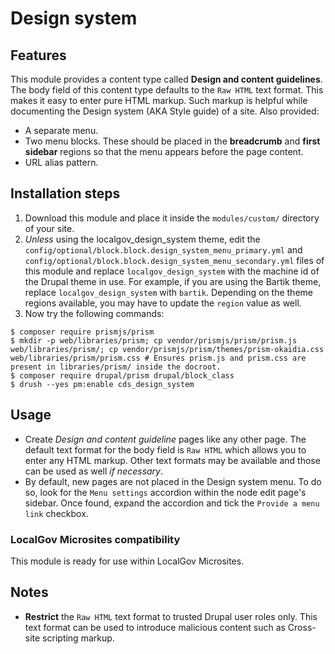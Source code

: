 # Design system

## Features
This module provides a content type called **Design and content guidelines**.  The body field of this content type defaults to the `Raw HTML` text format.  This makes it easy to enter pure HTML markup.  Such markup is helpful while documenting the Design system (AKA Style guide) of a site.  Also provided:
- A separate menu.
- Two menu blocks.  These should be placed in the **breadcrumb** and **first sidebar** regions so that the menu appears before the page content.
- URL alias pattern.

## Installation steps
1. Download this module and place it inside the `modules/custom/` directory of your site.
2. *Unless* using the localgov_design_system theme, edit the `config/optional/block.block.design_system_menu_primary.yml` and `config/optional/block.block.design_system_menu_secondary.yml` files of this module and replace `localgov_design_system` with the machine id of the Drupal theme in use.  For example, if you are using the Bartik theme, replace `localgov_design_system` with `bartik`.  Depending on the theme regions available, you may have to update the `region` value as well.
3. Now try the following commands:

  ```
  $ composer require prismjs/prism
  $ mkdir -p web/libraries/prism; cp vendor/prismjs/prism/prism.js web/libraries/prism/; cp vendor/prismjs/prism/themes/prism-okaidia.css web/libraries/prism/prism.css # Ensures prism.js and prism.css are present in libraries/prism/ inside the docroot.
  $ composer require drupal/prism drupal/block_class
  $ drush --yes pm:enable cds_design_system
  ```

## Usage
- Create *Design and content guideline* pages like any other page.  The default text format for the body field is `Raw HTML` which allows you to enter any HTML markup.  Other text formats may be available and those can be used as well *if necessary*.
- By default, new pages are not placed in the Design system menu.  To do so, look for the `Menu settings` accordion within the node edit page's sidebar.  Once found, expand the accordion and tick the `Provide a menu link` checkbox.

### LocalGov Microsites compatibility
This module is ready for use within LocalGov Microsites.  

## Notes
- **Restrict** the `Raw HTML` text format to trusted Drupal user roles only.  This text format can be used to introduce malicious content such as Cross-site scripting markup.
